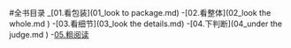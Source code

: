 #全书目录
_[01.看包装](01_look to package.md)
-[02.看整体](02_look the whole.md )
-[03.看细节](03_look the details.md)
-[04.下判断](04_under the judge.md )
-[05.粗阅读](05_reading.md)
